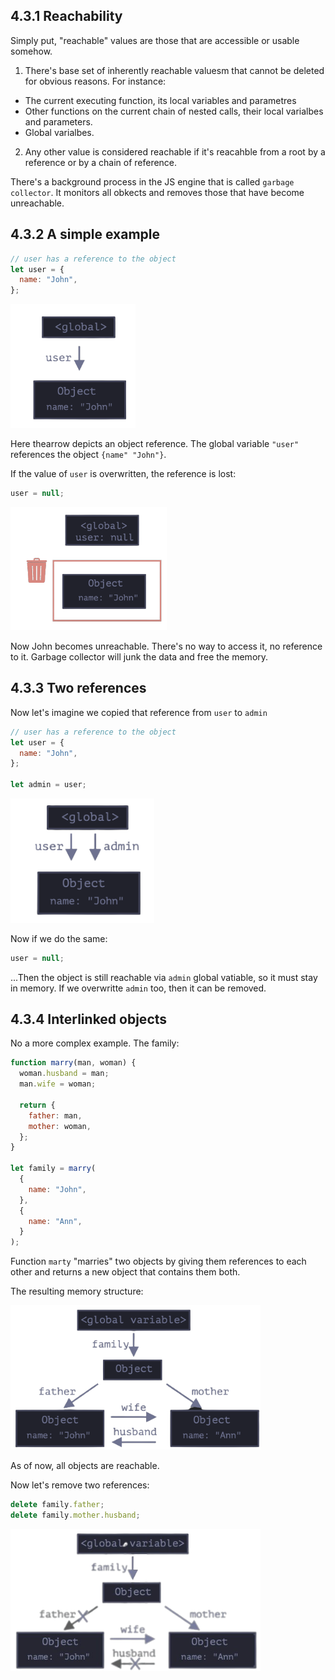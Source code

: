 ## 4.3.1 Reachability

Simply put, "reachable" values are those that are accessible or usable somehow.

1. There's base set of inherently reachable valuesm that cannot be deleted for obvious reasons.
   For instance:

- The current executing function, its local variables and parametres
- Other functions on the current chain of nested calls, their local varialbes and parameters.
- Global varialbes.

2. Any other value is considered reachable if it's reacahble from a root by a reference or by a chain of reference.

There's a background process in the JS engine that is called `garbage collector`.
It monitors all obkects and removes those that have become unreachable.

## 4.3.2 A simple example

```js
// user has a reference to the object
let user = {
  name: "John",
};
```

<img src="../img/a_simple_example.png" width="200px"/>

Here thearrow depicts an object reference. The global variable `"user"` references the object `{name" "John"}`.

If the value of `user` is overwritten, the reference is lost:

```js
user = null;
```

<img src="../img/a simple example 2.png" width="250px"/>

Now John becomes unreachable. There's no way to access it, no reference to it.
Garbage collector will junk the data and free the memory.

## 4.3.3 Two references

Now let's imagine we copied that reference from `user` to `admin`

```js
// user has a reference to the object
let user = {
  name: "John",
};

let admin = user;
```

<img src="../img/two reference.png" width="230px">

Now if we do the same:

```js
user = null;
```

...Then the object is still reachable via `admin` global vatiable, so it must stay in memory. If we overwritte `admin` too, then it can be removed.

## 4.3.4 Interlinked objects

No a more complex example. The family:

```js
function marry(man, woman) {
  woman.husband = man;
  man.wife = woman;

  return {
    father: man,
    mother: woman,
  };
}

let family = marry(
  {
    name: "John",
  },
  {
    name: "Ann",
  }
);
```

Function `marty` "marries" two objects by giving them references to each other and returns a new object that contains them both.

The resulting memory structure:

<img src="../img/interlinked objects.png" width="400px"/>

As of now, all objects are reachable.

Now let's remove two references:

```js
delete family.father;
delete family.mother.husband;
```

<img src="../img/remove reference.png" width="400px"/>
